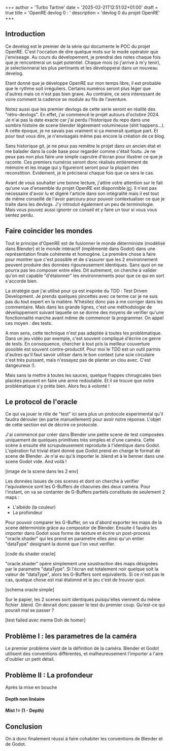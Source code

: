+++
author = 'Turbo Tartine'
date = '2025-02-21T12:51:02+01:00'
draft = true
title = 'OpenRE devlog 0 : <TODO find name>'
description = 'devlog 0 du projet OpenRE'
+++
## Introduction
Ce develog est le premier de la série qui documente le POC du projet OpenRE. C'est l'occation de dire quelque mots sur le mode opératoir que j'enviseage. Au cours du dévelopement, je prendrai des notes chaque fois que je rencontrerai un sujet potentiel. Chaque mois (si j'arrive à m'y tenir), je selectionnerai les plus pertinants et les développerai dans un nouveau develog. 

Etant donné que je développe OpenRE sur mon temps libre, il est probable que le rythme soit irréguliers. Certains numéros seront plus léger que d'autres mais ce n'est pas bien grave. Au contraire, ce sera interessant de voire comment la cadence se module au fils de l'aventure. 

Notez aussi que les premier devlogs de cette serie seront en réalité des "rétro-devlogs". En effet, j'ai commencé le projet autours d'octobre 2024. Je n'ai pas la date exacte car j'ai perdu l'historique du repo dans une sombre histoire de scene blender légèrement volumineuse (shit happens...). A cette époque, je ne savais pas vraiment si ça menerait quelque part. Et pour tout vous dire, je n'envisagais même pas encore la création de ce blog.

Sans historique git, je ne peux pas remêtre le projet dans un ancien état et me balader dans la code base pour regarder comme c'était foutu. Je ne peux pas non plus faire une simple caprutre d'écran pour illustrer ce que je raconte. Ces premiers numéros seront donc réalisés entièrement de mémoire et les image qui y figureront seront pour la plupart des reconstition. Evidement, je le préciserai chaque fois que ce sera le cas.

Avant de vous souhaiter une bonne lecture, j'attire votre attention sur le fait qu'une vue d'ensemble du projet OpenRE est disponnible [ici](/projects/open_re). Il n'est pas nécessaire d'avoir lu et digéré l'article dans son intégralité mais il est tout de même conseillé de l'avoir parcouru pour pouvoir contextualiser ce que je traite dans les devlogs. J'y introduit également un peu de terminologie. Mais vous pouvez aussi ignorer ce conseil et y faire un tour si vous vous sentez perdu.

## Faire coincider les mondes
Tout le principe d'OpenRE est de fusionner le monde déterministe (modélisé dans Blender) et le monde intéractif (implémenté dans Godot) dans une représentation finale cohérente et homogène. La première chose à faire pour montrer que c'est possible et de s'assurer que les 2 environnement peuvent produire des données rigoureusement identiques. Sans quoi on ne pourra pas les composer entre elles. Dit autrement, on cherche à valider qu'on est capable "d'étalonner" les environnements pour que ce qui en sort s'accorde bien.

La stratégie que j'ai utilisé pour ça est inspirée du TDD : Test Driven Development. Je prends quelques pincettes avec ce terme car je ne suis pas du tout expert en la matière. N'hésitez donc pas à me corriger dans les commentaire. Mais dans les grande lignes, c'est une méthodologie de développement suivant laquelle on se donne des moyens de verifier qu'une fonctionnalité marche avant même de commencer là programmer. On appel ces moyen : des tests. 

A mon sens, cette technique n'est pas adaptée à toutes les problématique. Dans un jeu vidéo par exemple, c'est souvent compliqué d'écrire ce genre de tests. En consequence, chercher à tout pris la meilleur couverture possible est souvent contre-productif. Pour moi le TDD est un outil parmis d'autres qu'il faut savoir utiliser dans le bon context (une scie circulaire c'est très puissant, mais n'essayez pas de planter un clou avec. C'est dangeureux !). 

Mais sans la mettre à toutes les sauces, quelque frappes chirugicales bien placées peuvent en faire une arme redoutable. Et il se trouve que notre problématique s'y prète bien. Alors feu à volonté !

## Le protocol de l'oracle
Ce qui va jouer le rôle de "test" ici sera plus un protocole experimental qu'il faudra dérouler (en partie manuellement) pour avoir notre réponse. L'objet de cette section est de décrire ce protocole.

J'ai commencé par créer dans Blender une petite scene de test composées uniquement de quelques primitives très simples et d'une caméra. Cette scène à ensuite été scrupuleusement reproduite à l'identique dans Godot. L'opération fut trivial étant donné que Godot prend en charge le format de scene de Blender. Je n'ai eu qu'à importer le .blend et à le benner dans une scene Godot vide. And voilà !

[image de la scene dans les 2 env]

Les données issues de ces scenes et dont on cherche à verifier l'equivalence sont les G-Buffers de chacunes des deux caméra. Pour l'instant, on va se contanter de G-Buffers partiels constitués de seulement 2 maps :
- L'albédo (la couleur)
- La profondeur

Pour pouvoir comparer les G-Buffer, on va d'abord exporter les maps de la scene déterministe grâce au compositor de Blender. Ensuite il faudra les importer dans Godot sous forme de texture et écrire un post-process "oracle.shader" qui les prend en parametre elles ainsi qu'un entier "dataType" designant la donné que l'on veut verifier.

[code du shader oracle]

"oracle.shader" opère simplement une soustraction des maps désignées par le parametre "dataType". Si l'écran est totalement noir quelque soit la valeur de "dataType", alors les G-Buffers sont equivalents. Si ce n'est pas le cas, quelque chose est mal étalonné et le jeu c'est de trouver quoi.

[schema oracle simple]

Sur le papier, les 2 scenes sont identiques puisqu'elles viennent du même fichier .blend. On devrait donc passer le test du premier coup. Qu'est-ce qui pourait mal se passer ?

[test failed avec meme Doh de homer]

## Problème I : les parametres de la caméra
Le premier problème vient de la définition de la caméra. Blender et Godot utilisent des conventions différentes, et malheureusement l'importer a l'aire d'oublier un petit détail.

## Problème II : La profondeur
Après la mise en bouche

#### Depth non linéaire

#### 

#### Mist != (1 - Depth)

## Conclusion
On à donc finalement réussi à faire cohabiter les conventions de Blender et de Godot. 